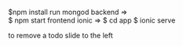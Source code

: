 $npm install
run mongod
backend =>  
$ npm start
frontend ionic =>
$ cd app 
$ ionic serve

to remove a todo slide to the left
